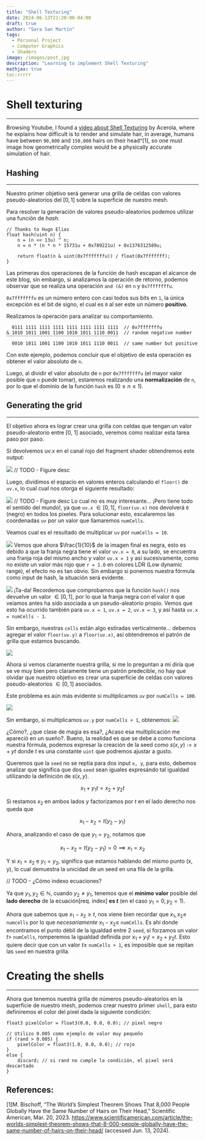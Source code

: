 ```yaml
---
title: "Shell Texturing"
date: 2024-06-13T21:20:00-04:00
draft: true
author: "Sara San Martín"
tags:
  - Personal Project
  - Computer Graphics
  - Shaders
image: /images/post.jpg
description: "Learning to implement Shell Texturing"
mathjax: true
toc:rrrrr
---
```


# Shell texturing
---

Browsing Youtube, I found a [video about Shell Texturing](https://www.youtube.com/watch?v=9dr-tRQzij4) by Acerola, where he explains how difficult is to render and simulate hair, in average, humans have between `90,000` and `150,000` hairs on their head^[1], so one must image how geometrically complex would be a physically accurate simulation of hair.

## Hashing
---
Nuestro primer objetivo será generar una grilla de celdas con valores pseudo-aleatorios del $[0, 1]$ sobre la superficie de nuestro mesh.

Para resolver la generación de valores pseudo-aleatorios  podemos utilizar una función de *hash*.

```hlsl
// Thanks to Hugo Elias
float hash(uint n) {
	n = (n << 13u) ^ n;
	n = n * (n * n * 15731u + 0x789221u) + 0x1376312589u;
	
	return float(n & uint(0x7fffffffu)) / float(0x7fffffff);
}
```

Las primeras dos operaciones de la función de hash escapan el alcance de este blog, sin embargo, si analizamos la operación de retorno, podemos observar que se realiza una operación `and (&)` en `n` y `0x7fffffffu`.

`0x7fffffffu` es un número entero con casi todos sus bits en `1`, la única excepción es el bit de signo, el cual es `0` al ser este un número **positivo**.

Realizamos la operación para analizar su comportamiento.
```
  0111 1111 1111 1111 1111 1111 1111 1111  // 0x7fffffffu
& 1010 1011 1001 1100 1010 1011 1110 0011  // random negative number
‾‾‾‾‾‾‾‾‾‾‾‾‾‾‾‾‾‾‾‾‾‾‾‾‾‾‾‾‾‾‾‾‾‾‾‾‾‾‾‾‾
  0010 1011 1001 1100 1010 1011 1110 0011  // same number but positive
```

Con este ejemplo, podemos concluir que el objetivo de esta operación es obtener el valor absoluto de `n`.

Luego, al dividir el valor absoluto de `n` por `0x7fffffffu` (el mayor valor posible que `n` puede tomar), estaremos realizando una **normalización** de `n`, por lo que el dominio de la función `hash` es $(0 \leq n \leq 1)$.

## Generating the grid

---

El objetivo ahora es lograr crear una grilla con celdas que tengan un valor pseudo-aleatorio entre [0, 1] asociado, veremos como realizar esta tarea paso por paso.

Si devolvemos uv.x en el canal rojo del fragment shader obtendremos este output:

![](imgs/img_uv_x.png)
// TODO - Figure desc

Luego, dividimos el espacio en valores enteros calculando el `floor()` de `uv.x`, lo cual cual nos otorga el siguiente resultado:

![](imgs/img_floor_uv_x.png)
// TODO - Figure desc
Lo cual no es muy interesante... ¡Pero tiene todo el sentido del mundo!, ya que `uv.x` $\in [0, 1]$, `floor(uv.x)` nos devolverá `0` (negro) en todos los pixeles. Para solucionar esto, escalaremos las coordenadas `uv` por un valor que llamaremos `numCells`. 

Veamos cual es el resultado de multiplicar `uv` por `numCells = 10`.

![](imgs/img_floor_uv_x_10.png)
Vemos que ahora $\frac{1}{10}$ de la imagen final es negra, esto es debido a que la franja negra tiene el valor `uv.x = 0`, a su lado, se encuentra una franja roja del mismo ancho y valor `uv.x = 1` y así sucesivamente, como no existe un valor más rojo que `r = 1.0` en colores LDR (Low dynamic range), el efecto no es tan obvio. Sin embargo si ponemos nuestra fórmula como input de hash, la situación será evidente.

![](imgs/img_hash_uv_x.png)
¡Ta-da! Recordemos que comprobamos que la función `hash()` nos devuelve un valor $\in [0, 1]$, por lo que la franja negra con el valor `0` que veíamos antes ha sido asociada a un pseudo-aleatorio propio. Vemos que esto ha ocurrido también para `uv.x = 1`, `uv.x = 2`, `uv.x = 3`, y así hasta `uv.x = numCells - 1`.

Sin embargo, nuestras `cells` están algo estiradas verticalmente... debemos agregar el valor `floor(uv.y)` a `floor(uv.x)`, así obtendremos el patrón de grilla que estamos buscando.

![](imgs/img_uv_x_plus_uv_y.png)

Ahora si vemos claramente nuestra grilla, si me lo preguntan a mi diría que se ve muy bien pero claramente tiene un patrón predecible, no hay que olvidar que nuestro objetivo es crear una superficie de celdas con valores pseudo-aleatorios $\in [0,1]$ asociados.

Este problema es aún más evidente si multiplicamos `uv` por `numCells = 100`.

![](imgs/img_cells_100.png)

Sin embargo, si multiplicamos `uv.y` por `numCells + 1`, obtenemos:
![](imgs/img_uv_numcellsplus1.png)

¿Cómo?, ¿que clase de magia es esa?, ¿Acaso esa multiplicación me apareció en un sueño?. Bueno, la realidad es que se debe a como funciona nuestra fórmula, podemos expresar la creación de la seed como $s(x, y) := x + yt$ donde $t$ es una constante `uint` que podremos ajustar a gusto.

Queremos que la `seed` no se reptia para dos input `x, y`, para esto, debemos analizar que significa que dos `seed` sean iguales expresándo tal igualdad utilizando la definición de $s(x, y)$.

$$x_1 + y_1t = x_2 + y_2t$$

Si restamos $x_2$ en ambos lados y factorizamos por $t$ en el lado derecho nos queda que

$$x_1 - x_2 = t(y_2 - y_1)$$

Ahora, analizando el caso de que $y_1 = y_2$, notamos que

$$x_1 - x_2 = t(y_2 - y_1) = 0 \implies x_1 = x_2$$

Y si $x_1 = x_2$ e $y_1 = y_2$, significa que estamos hablando del mismo punto (x, y), lo cual demuestra la unicidad de un seed en una fila de la grilla.

// TODO - ¿Cómo indexo ecuaciones?

Ya que $y_1, y_2 \in \mathbb{N}$, cuando $y_2 \ne y_1$, tenemos que el **mínimo valor** posible del **lado derecho** de la ecuación[req. index] **es $t$** (en el caso $y_1 = 0, y_2 = 1$).

Ahora que sabemos que $x_1 - x_2 \ge t$, nos viene bien recordar que $x_1, x_2 \le$ `numcells` por lo que *necesariamente* $x_1 - x_2 \le$ `numCells`. Es ahí donde encontramos el punto débil de la igualdad entre 2 `seed`, si forzamos un valor $t >$ `numCells`, romperemos la igualdad definida por $x_1 + y_1t = x_2 + y_2t$. Esto quiere decir que con un valor $t \ge$ `numCells + 1`, es imposible que se repitan las `seed` en nuestra grilla.

# Creating the shells
---

Ahora que tenemos nuestra grilla de números pseudo-aleatorios en la superficie de nuestro mesh, podemos crear nuestro primer `shell`, para esto definiremos el color del pixel dada la siguiente condición:
```hlsl
float3 pixelColor = float3(0.0, 0.0, 0.0); // pixel negro

// Utilizo 0.005 como ejemplo de valor muy pequeño
if (rand > 0.005) {
    pixelColor = float3(1.0, 0.0, 0.0); // rojo
}
else {
    discard; // si rand no cumple la condición, el pixel será descartado
}
```



## References:

[1]M. Bischoff, “The World’s Simplest Theorem Shows That 8,000 People Globally Have the Same Number of Hairs on Their Head,” Scientific American, Mar. 20, 2023. https://www.scientificamerican.com/article/the-worlds-simplest-theorem-shows-that-8-000-people-globally-have-the-same-number-of-hairs-on-their-head/ (accessed Jun. 13, 2024).
